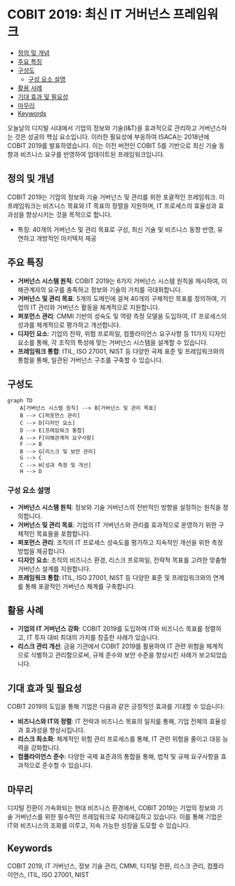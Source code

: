 # COBIT 2019: 최신 IT 거버넌스 프레임워크

<!-- mtoc-start -->

- [정의 및 개념](#정의-및-개념)
- [주요 특징](#주요-특징)
- [구성도](#구성도)
  - [구성 요소 설명](#구성-요소-설명)
- [활용 사례](#활용-사례)
- [기대 효과 및 필요성](#기대-효과-및-필요성)
- [마무리](#마무리)
- [Keywords](#keywords)

<!-- mtoc-end -->

오늘날의 디지털 시대에서 기업의 정보와 기술(I&T)을 효과적으로 관리하고 거버넌스하는 것은 성공의 핵심 요소입니다. 이러한 필요성에 부응하여 ISACA는 2018년에 COBIT 2019를 발표하였습니다. 이는 이전 버전인 COBIT 5를 기반으로 최신 기술 동향과 비즈니스 요구를 반영하여 업데이트된 프레임워크입니다.

## 정의 및 개념

COBIT 2019는 기업의 정보와 기술 거버넌스 및 관리를 위한 포괄적인 프레임워크. 이 프레임워크는 비즈니스 목표와 IT 목표의 정렬을 지원하며, IT 프로세스의 효율성과 효과성을 향상시키는 것을 목적으로 합니다.

- 특징: 40개의 거버넌스 및 관리 목표로 구성, 최신 기술 및 비즈니스 동향 반영, 유연하고 개방적인 아키텍처 제공

## 주요 특징

- **거버넌스 시스템 원칙**: COBIT 2019는 6가지 거버넌스 시스템 원칙을 제시하여, 이해관계자의 요구를 충족하고 정보와 기술의 가치를 극대화합니다.
- **거버넌스 및 관리 목표**: 5개의 도메인에 걸쳐 40개의 구체적인 목표를 정의하여, 기업의 IT 관리와 거버넌스 활동을 체계적으로 지원합니다.
- **퍼포먼스 관리**: CMMI 기반의 성숙도 및 역량 측정 모델을 도입하여, IT 프로세스의 성과를 체계적으로 평가하고 개선합니다.
- **디자인 요소**: 기업의 전략, 위험 프로파일, 컴플라이언스 요구사항 등 11가지 디자인 요소를 통해, 각 조직의 특성에 맞는 거버넌스 시스템을 설계할 수 있습니다.
- **프레임워크 통합**: ITIL, ISO 27001, NIST 등 다양한 국제 표준 및 프레임워크와의 통합을 통해, 일관된 거버넌스 구조를 구축할 수 있습니다.

## 구성도

```mermaid
graph TD
    A[거버넌스 시스템 원칙] --> B[거버넌스 및 관리 목표]
    B --> C[퍼포먼스 관리]
    C --> D[디자인 요소]
    D --> E[프레임워크 통합]
    A --> F[이해관계자 요구사항]
    F --> B
    B --> G[리스크 및 보안 관리]
    G --> C
    C --> H[성과 측정 및 개선]
    H --> D
```

### 구성 요소 설명

- **거버넌스 시스템 원칙**: 정보와 기술 거버넌스의 전반적인 방향을 설정하는 원칙을 정의합니다.
- **거버넌스 및 관리 목표**: 기업의 IT 거버넌스와 관리를 효과적으로 운영하기 위한 구체적인 목표들을 포함합니다.
- **퍼포먼스 관리**: 조직의 IT 프로세스 성숙도를 평가하고 지속적인 개선을 위한 측정 방법을 제공합니다.
- **디자인 요소**: 조직의 비즈니스 환경, 리스크 프로파일, 전략적 목표를 고려한 맞춤형 거버넌스 설계를 지원합니다.
- **프레임워크 통합**: ITIL, ISO 27001, NIST 등 다양한 표준 및 프레임워크와의 연계를 통해 포괄적인 거버넌스 체계를 구축합니다.

## 활용 사례

- **기업의 IT 거버넌스 강화**: COBIT 2019를 도입하여 IT와 비즈니스 목표를 정렬하고, IT 투자 대비 최대의 가치를 창출한 사례가 있습니다.
- **리스크 관리 개선**: 금융 기관에서 COBIT 2019를 활용하여 IT 관련 위험을 체계적으로 식별하고 관리함으로써, 규제 준수와 보안 수준을 향상시킨 사례가 보고되었습니다.

## 기대 효과 및 필요성

COBIT 2019의 도입을 통해 기업은 다음과 같은 긍정적인 효과를 기대할 수 있습니다:

- **비즈니스와 IT의 정렬**: IT 전략과 비즈니스 목표의 일치를 통해, 기업 전체의 효율성과 효과성을 향상시킵니다.
- **리스크 최소화**: 체계적인 위험 관리 프로세스를 통해, IT 관련 위험을 줄이고 대응 능력을 강화합니다.
- **컴플라이언스 준수**: 다양한 국제 표준과의 통합을 통해, 법적 및 규제 요구사항을 효과적으로 준수할 수 있습니다.

## 마무리

디지털 전환이 가속화되는 현대 비즈니스 환경에서, COBIT 2019는 기업의 정보와 기술 거버넌스를 위한 필수적인 프레임워크로 자리매김하고 있습니다. 이를 통해 기업은 IT와 비즈니스의 조화를 이루고, 지속 가능한 성장을 도모할 수 있습니다.

## Keywords

COBIT 2019, IT 거버넌스, 정보 기술 관리, CMMI, 디지털 전환, 리스크 관리, 컴플라이언스, ITIL, ISO 27001, NIST

